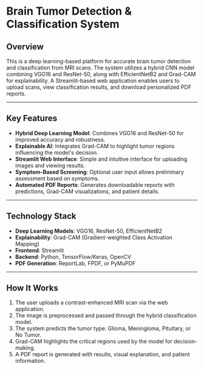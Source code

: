 

# Brain Tumor Detection & Classification System

## Overview

This is a deep learning-based platform for accurate brain tumor detection and classification from MRI scans. The system utilizes a hybrid CNN model combining VGG16 and ResNet-50, along with EfficientNetB2 and Grad-CAM for explainability. A Streamlit-based web application enables users to upload scans, view classification results, and download personalized PDF reports.

---

## Key Features

* **Hybrid Deep Learning Model**: Combines VGG16 and ResNet-50 for improved accuracy and robustness.
* **Explainable AI**: Integrates Grad-CAM to highlight tumor regions influencing the model's decision.
* **Streamlit Web Interface**: Simple and intuitive interface for uploading images and viewing results.
* **Symptom-Based Screening**: Optional user input allows preliminary assessment based on symptoms.
* **Automated PDF Reports**: Generates downloadable reports with predictions, Grad-CAM visualizations, and patient details.

---

## Technology Stack

* **Deep Learning Models**: VGG16, ResNet-50, EfficientNetB2
* **Explainability**: Grad-CAM (Gradient-weighted Class Activation Mapping)
* **Frontend**: Streamlit
* **Backend**: Python, TensorFlow/Keras, OpenCV
* **PDF Generation**: ReportLab, FPDF, or PyMuPDF

---

## How It Works

1. The user uploads a contrast-enhanced MRI scan via the web application.
2. The image is preprocessed and passed through the hybrid classification model.
3. The system predicts the tumor type: Glioma, Meningioma, Pituitary, or No Tumor.
4. Grad-CAM highlights the critical regions used by the model for decision-making.
5. A PDF report is generated with results, visual explanation, and patient information.



